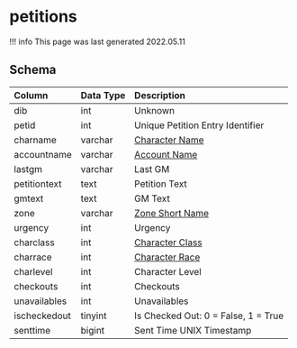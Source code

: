 # petitions

!!! info
	This page was last generated 2022.05.11

## Schema

| Column | Data Type | Description |
| :--- | :--- | :--- |
| dib | int | Unknown |
| petid | int | Unique Petition Entry Identifier |
| charname | varchar | [Character Name](../../schema/characters/character_data.md) |
| accountname | varchar | [Account Name](../../schema/account/account.md) |
| lastgm | varchar | Last GM |
| petitiontext | text | Petition Text |
| gmtext | text | GM Text |
| zone | varchar | [Zone Short Name](../../../../server/zones/zone-list) |
| urgency | int | Urgency |
| charclass | int | [Character Class](../../../../server/player/class-list) |
| charrace | int | [Character Race](../../../../server/npc/race-list) |
| charlevel | int | Character Level |
| checkouts | int | Checkouts |
| unavailables | int | Unavailables |
| ischeckedout | tinyint | Is Checked Out: 0 = False, 1 = True |
| senttime | bigint | Sent Time UNIX Timestamp |

